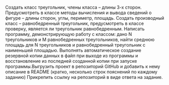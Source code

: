 Создать класс треугольник, члены класса – длины 3-х сторон. Предусмотреть в классе методы
вычисления и вывода сведений о фигуре – длины сторон, углы, периметр, площадь. Создать
производный класс – равнобедренный треугольник, предусмотреть в классе проверку, является
ли треугольник равнобедренным. Написать программу, демонстрирующую работу с классом:
дано N треугольников и M равнобедренных треугольников, найти среднюю площадь для N
треугольников и равнобедренный треугольник с наименьшей площадью.
Выполнять автоматическое создание резервной копии данных в файл при выходе из программы и восстановление
из последней созданной копии при запуске программы.Выгрузить проект в репозиторий GitHub и добавить к нему 
описание в README (кратко, несколько строк пояснений по каждому заданию) Прикрепить ссылку на репозиторий 
в виде ответа на задание.
